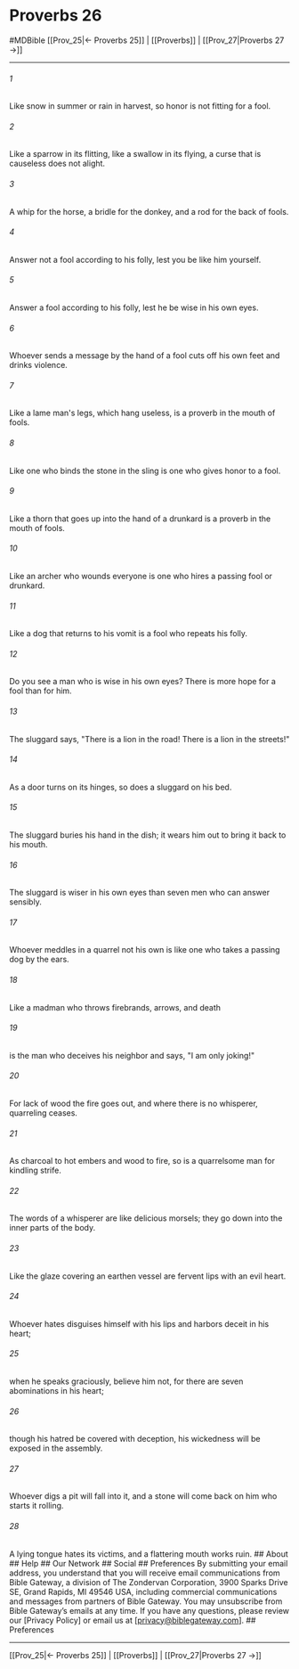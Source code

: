 # Proverbs 26
#MDBible
[[Prov_25|← Proverbs 25]] | [[Proverbs]] | [[Prov_27|Proverbs 27 →]]

***






###### 1 


Like snow in summer or rain in harvest, so honor is not fitting for a fool. 





###### 2 


Like a sparrow in its flitting, like a swallow in its flying, a curse that is causeless does not alight. 





###### 3 


A whip for the horse, a bridle for the donkey, and a rod for the back of fools. 





###### 4 


Answer not a fool according to his folly, lest you be like him yourself. 





###### 5 


Answer a fool according to his folly, lest he be wise in his own eyes. 





###### 6 


Whoever sends a message by the hand of a fool cuts off his own feet and drinks violence. 





###### 7 


Like a lame man's legs, which hang useless, is a proverb in the mouth of fools. 





###### 8 


Like one who binds the stone in the sling is one who gives honor to a fool. 





###### 9 


Like a thorn that goes up into the hand of a drunkard is a proverb in the mouth of fools. 





###### 10 


Like an archer who wounds everyone is one who hires a passing fool or drunkard. 





###### 11 


Like a dog that returns to his vomit is a fool who repeats his folly. 





###### 12 


Do you see a man who is wise in his own eyes? There is more hope for a fool than for him. 





###### 13 


The sluggard says, "There is a lion in the road! There is a lion in the streets!" 





###### 14 


As a door turns on its hinges, so does a sluggard on his bed. 





###### 15 


The sluggard buries his hand in the dish; it wears him out to bring it back to his mouth. 





###### 16 


The sluggard is wiser in his own eyes than seven men who can answer sensibly. 





###### 17 


Whoever meddles in a quarrel not his own is like one who takes a passing dog by the ears. 





###### 18 


Like a madman who throws firebrands, arrows, and death 





###### 19 


is the man who deceives his neighbor and says, "I am only joking!" 





###### 20 


For lack of wood the fire goes out, and where there is no whisperer, quarreling ceases. 





###### 21 


As charcoal to hot embers and wood to fire, so is a quarrelsome man for kindling strife. 





###### 22 


The words of a whisperer are like delicious morsels; they go down into the inner parts of the body. 





###### 23 


Like the glaze covering an earthen vessel are fervent lips with an evil heart. 





###### 24 


Whoever hates disguises himself with his lips and harbors deceit in his heart; 





###### 25 


when he speaks graciously, believe him not, for there are seven abominations in his heart; 





###### 26 


though his hatred be covered with deception, his wickedness will be exposed in the assembly. 





###### 27 


Whoever digs a pit will fall into it, and a stone will come back on him who starts it rolling. 





###### 28 


A lying tongue hates its victims, and a flattering mouth works ruin. ## About ## Help ## Our Network ## Social ## Preferences By submitting your email address, you understand that you will receive email communications from Bible Gateway, a division of The Zondervan Corporation, 3900 Sparks Drive SE, Grand Rapids, MI 49546 USA, including commercial communications and messages from partners of Bible Gateway. You may unsubscribe from Bible Gateway&rsquo;s emails at any time. If you have any questions, please review our [Privacy Policy] or email us at [privacy@biblegateway.com]. ## Preferences

***

[[Prov_25|← Proverbs 25]] | [[Proverbs]] | [[Prov_27|Proverbs 27 →]]
